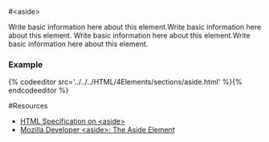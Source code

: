 #&lt;aside&gt;

Write basic information here about this element.Write basic information here about this element.
Write basic information here about this element.Write basic information here about this element.


<section data-markdown data-render="slide">
<script type="text/template">
   #Aside

   * Fill in
   * Fill in
   * Fill in

</script>
</section>

<h3>Example</h3>
<section>
  {% codeeditor src='../../../HTML/4Elements/sections/aside.html' %}{% endcodeeditor %}
</section>


#Resources

* [HTML Specification on &lt;aside>](https://www.w3.org/TR/html5/sections.html#the-aside-element)
* [Mozilla Developer &lt;aside>: The Aside Element](https://developer.mozilla.org/en-US/docs/Web/HTML/Element/aside)
